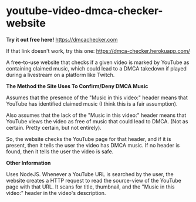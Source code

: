 # youtube-video-dmca-checker-website
<b>Try it out free here!</b>
https://dmcachecker.com

If that link doesn't work, try this one: https://dmca-checker.herokuapp.com/

 A free-to-use website that checks if a given video is marked by YouTube as containing claimed music, which could lead to a DMCA takedown if played during a livestream on a platform like Twitch.
 
 <b>The Method the Site Uses To Confirm/Deny DMCA Music</b>
 
Assumes that the presence of the "Music in this video:" header means that YouTube has identified claimed music (I think this is a fair assumption).

Also assumes that the lack of the "Music in this video:" header means that YouTube views the video as free of music that could lead to DMCA. (Not as certain. Pretty certain, but not entirely).

So, the website checks the YouTube page for that header, and if it is present, then it tells the user the video has DMCA music. If no header is found, then it tells the user the video is safe.

 <b>Other Information</b>
 
Uses NodeJS. Whenever a YouTube URL is searched by the user, the website creates a HTTP request to read the source-view of the YouTube page with that URL. It scans for title, thumbnail, and the "Music in this video:" header in the video's description.

